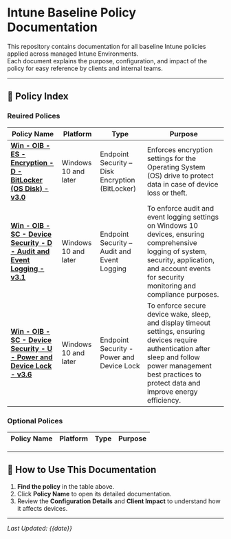 # Intune Baseline Policy Documentation

This repository contains documentation for all baseline Intune policies applied across managed Intune Environments.  
Each document explains the purpose, configuration, and impact of the policy for easy reference by clients and internal teams.

---

## 📂 Policy Index

### Reuired Polices
| Policy Name | Platform | Type | Purpose |
|-------------|----------|------|------|
| **[Win - OIB - ES - Encryption - D - BitLocker (OS Disk) - v3.0](https://github.com/VectorChoiceTechnologies/IntuneBaseLinePolicyDescription/blob/main/Intune%20Endpoint%20Security%20%E2%80%93%20BitLocker%20Policy.md#intune-endpoint-security--bitlocker-policy)** | Windows 10 and later | Endpoint Security – Disk Encryption (BitLocker) | Enforces encryption settings for the Operating System (OS) drive to protect data in case of device loss or theft.|
| **[Win - OIB - SC - Device Security - D - Audit and Event Logging - v3.1](https://github.com/VectorChoiceTechnologies/IntuneBaseLinePolicyDescription/blob/main/Intune%20Endpoint%20Security%20-%20Audit%20and%20Event%20Logging.md#intune-policy-documentation---audit-and-event-logging---v31)** | Windows 10 and later | Endpoint Security – Audit and Event Logging | To enforce audit and event logging settings on Windows 10 devices, ensuring comprehensive logging of system, security, application, and account events for security monitoring and compliance purposes. |
| **[Win - OIB - SC - Device Security - U - Power and Device Lock - v3.6](https://github.com/VectorChoiceTechnologies/IntuneBaseLinePolicyDescription/blob/main/Intune%20Endpoint%20Secuirty%20-%20Power%20and%20Device%20Lock.md#intune-policy-documentation--power-and-device-lock---v36)** | Windows 10 and later | Endpoint Security - Power and Device Lock | To enforce secure device wake, sleep, and display timeout settings, ensuring devices require authentication after sleep and follow power management best practices to protect data and improve energy efficiency. |

### Optional Polices
| Policy Name | Platform | Type | Purpose |
|-------------|----------|------|------|
---

## 📌 How to Use This Documentation
1. **Find the policy** in the table above.
2. Click **Policy Name** to open its detailed documentation.
3. Review the **Configuration Details** and **Client Impact** to understand how it affects devices.

---

_Last Updated: {{date}}_
